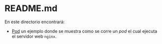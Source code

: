 # README.md

En este directorio encontrará:

* [Pod](pod) un ejemplo donde se muestra como se corre un *pod* el cual ejecuta el servidor web `nginx`.
